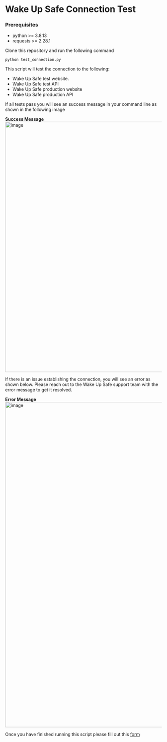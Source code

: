 # Wake Up Safe Connection Test

### Prerequisites

- python >= 3.8.13
- requests >= 2.28.1

Clone this repository and run the following command
```
python test_connection.py
````

This script will test the connection to the following:
- Wake Up Safe test website. 
- Wake Up Safe test API
- Wake Up Safe production website
- Wake Up Safe production API


If all tests pass you will see an success message in your command line as shown in the following image

**Success Message**<br>
<img width="802" alt="image" src="https://user-images.githubusercontent.com/23667069/210029788-30f79fc8-ab30-48b1-94b9-67bb32fe7db6.png">

If there is an issue establishing the connection, you will see an error as shown below. Please reach out to the Wake Up Safe support team with the error message to get it resolved. 

**Error Message**
<img width="1042" alt="image" src="https://user-images.githubusercontent.com/23667069/210029662-b7f40d91-cfbc-4fea-8fc9-a032363bcc4c.png">

Once you have finished running this script please fill out this <a href="#" target="_blank">form</a>
